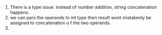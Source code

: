 1. There is a type issue. instead of number addition, string concatenation happens.
2. we can pars the operands to int type then result wont mistakenly be assigned to concatenation o f the two operands.
3. 